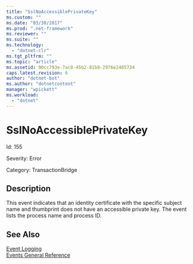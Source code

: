 ```yaml
---
title: "SslNoAccessiblePrivateKey"
ms.custom: ""
ms.date: "03/30/2017"
ms.prod: ".net-framework"
ms.reviewer: ""
ms.suite: ""
ms.technology: 
  - "dotnet-clr"
ms.tgt_pltfrm: ""
ms.topic: "article"
ms.assetid: 90cc793e-7ac8-45b2-81b8-2976e2485734
caps.latest.revision: 6
author: "dotnet-bot"
ms.author: "dotnetcontent"
manager: "wpickett"
ms.workload: 
  - "dotnet"
---
```

# SslNoAccessiblePrivateKey
Id: 155  
  
 Severity: Error  
  
 Category: TransactionBridge  
  
## Description  
 This event indicates that an identity certificate with the specific subject name and thumbprint does not have an accessible private key. The event lists the process name and process ID.  
  
## See Also  
 [Event Logging](../../../../../docs/framework/wcf/diagnostics/event-logging/index.md)  
 [Events General Reference](../../../../../docs/framework/wcf/diagnostics/event-logging/events-general-reference.md)

